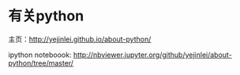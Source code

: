 # 有关python
主页：http://yejinlei.github.io/about-python/

ipython noteboook: http://nbviewer.jupyter.org/github/yejinlei/about-python/tree/master/
